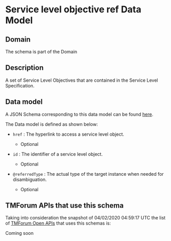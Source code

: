 # Service level objective ref Data Model

## Domain

The  schema is part of the  Domain

## Description

A set of Service Level Objectives that are contained in the Service Level Specification.

## Data model

A JSON Schema corresponding to this data model can be found
[here](https://github.com/tmforum-rand/schemas/blob/candidates/Service/ServiceLevelObjectiveRef.schema.json).

The Data model is defined as shown below:

- `href` : The hyperlink to access a service level object.

  - Optional


- `id` : The identifier of a service level object.

  - Optional


- `@referredType` : The actual type of the target instance when needed for disambiguation.

  - Optional






## TMForum APIs that use this schema

Taking into consideration the snapshot of 04/02/2020 04:59:17 UTC the list of [TMForum Open APIs](https://www.tmforum.org/open-apis/) that uses this schemas is:

Coming soon